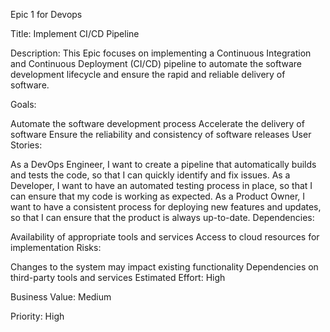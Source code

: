 Epic 1 for Devops

Title: Implement CI/CD Pipeline

Description:
This Epic focuses on implementing a Continuous Integration and Continuous Deployment (CI/CD) pipeline to automate the software development lifecycle and ensure the rapid and reliable delivery of software.

Goals:

Automate the software development process
Accelerate the delivery of software
Ensure the reliability and consistency of software releases
User Stories:

As a DevOps Engineer, I want to create a pipeline that automatically builds and tests the code, so that I can quickly identify and fix issues.
As a Developer, I want to have an automated testing process in place, so that I can ensure that my code is working as expected.
As a Product Owner, I want to have a consistent process for deploying new features and updates, so that I can ensure that the product is always up-to-date.
Dependencies:

Availability of appropriate tools and services
Access to cloud resources for implementation
Risks:

Changes to the system may impact existing functionality
Dependencies on third-party tools and services
Estimated Effort: High

Business Value: Medium

Priority: High